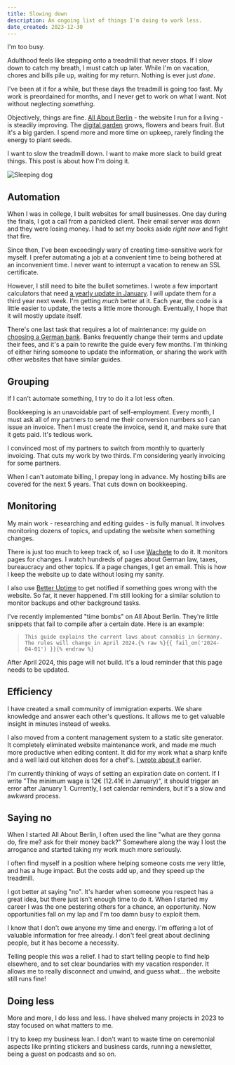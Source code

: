 ```yaml
---
title: Slowing down
description: An ongoing list of things I'm doing to work less.
date_created: 2023-12-30
---
```


I'm too busy.

Adulthood feels like stepping onto a treadmill that never stops. If I slow down to catch my breath, I must catch up later. While I'm on vacation, chores and bills pile up, waiting for my return. Nothing is ever just *done*.

I've been at it for a while, but these days the treadmill is going too fast. My work is preordained for months, and I never get to work on what I want. Not without neglecting *something*.

Objectively, things are fine. [All About Berlin](/projects/all-about-berlin) - the website I run for a living - is steadily improving. The [digital garden](/blog/digital-gardening) grows, flowers and bears fruit. But it's a big garden. I spend more and more time on upkeep, rarely finding the energy to plant seeds.

I want to slow the treadmill down. I want to make more slack to build great things. This post is about how I'm doing it.

![Sleeping dog](/images/illustrations/sleeping-dog.png)

## Automation

When I was in college, I built websites for small businesses. One day during the finals, I got a call from a panicked client. Their email server was down and they were losing money. I had to set my books aside *right now* and fight that fire.

Since then, I've been exceedingly wary of creating time-sensitive work for myself. I prefer automating a job at a convenient time to being bothered at an inconvenient time. I never want to interrupt a vacation to renew an SSL certificate.

However, I still need to bite the bullet sometimes. I wrote a few important calculators that need [a yearly update in January](/blog/new-in-2024). I will update them for a third year next week. I'm getting *much* better at it. Each year, the code is a little easier to update, the tests a little more thorough. Eventually, I hope that it will mostly update itself.

There's one last task that requires a lot of maintenance: my guide on [choosing a German bank](https://allaboutberlin.com/guides/first-bank-account-in-germany). Banks frequently change their terms and update their fees, and it's a pain to rewrite the guide every few months. I'm thinking of either hiring someone to update the information, or sharing the work with other websites that have similar guides.

## Grouping

If I can't automate something, I try to do it a lot less often.

Bookkeeping is an unavoidable part of self-employment. Every month, I must ask all of my partners to send me their conversion numbers so I can issue an invoice. Then I must create the invoice, send it, and make sure that it gets paid. It's tedious work.

I convinced most of my partners to switch from monthly to quarterly invoicing. That cuts my work by two thirds. I'm considering yearly invoicing for some partners.

When I can't automate billing, I prepay long in advance. My hosting bills are covered for the next 5 years. That cuts down on bookkeeping.

## Monitoring

My main work - researching and editing guides - is fully manual. It involves monitoring dozens of topics, and updating the website when something changes. 

There is just too much to keep track of, so I use [Wachete](https://www.wachete.com/) to do it. It monitors pages for changes. I watch hundreds of pages about German law, taxes, bureaucracy and other topics. If a page changes, I get an email. This is how I keep the website up to date without losing my sanity.

I also use [Better Uptime](https://betterstack.com/uptime) to get notified if something goes wrong with the website. So far, it never happened. I'm still looking for a similar solution to monitor backups and other background tasks.

I've recently implemented "time bombs" on All About Berlin. They're little snippets that fail to compile after a certain date. Here is an example:

> `This guide explains the current laws about cannabis in Germany. The rules will change in April 2024.{% raw %}{{ fail_on('2024-04-01') }}{% endraw %}`

After April 2024, this page will not build. It's a loud reminder that this page needs to be updated.

## Efficiency

I have created a small community of immigration experts. We share knowledge and answer each other's questions. It allows me to get valuable insight in minutes instead of weeks.

I also moved from a content management system to a static site generator. It completely eliminated website maintenance work, and made me much more productive when editing content. It did for my work what a sharp knife and a well laid out kitchen does for a chef's. [I wrote about it](/projects/ursus) earlier.

I'm currently thinking of ways of setting an expiration date on content. If I write "The minimum wage is 12€ (12.41€ in January)", it should trigger an error after January 1. Currently, I set calendar reminders, but it's a slow and awkward process.

## Saying no

When I started All About Berlin, I often used the line "what are they gonna do, fire me? ask for their money back?" Somewhere along the way I lost the arrogance and started taking my work much more seriously.

I often find myself in a position where helping someone costs me very little, and has a huge impact. But the costs add up, and they speed up the treadmill.

I got better at saying "no". It's harder when someone you respect has a great idea, but there just isn't enough time to do it. When I started my career I was the one pestering others for a chance, an opportunity. Now opportunities fall on my lap and I'm too damn busy to exploit them.

I know that I don't owe anyone my time and energy. I'm offering a lot of valuable information for free already. I don't feel great about declining people, but it has become a necessity.

Telling people this was a relief. I had to start telling people to find help elsewhere, and to set clear boundaries with my vacation responder. It allows me to really disconnect and unwind, and guess what... the website still runs fine!

## Doing less

More and more, I do less and less. I have shelved many projects in 2023 to stay focused on what matters to me.

I try to keep my business lean. I don't want to waste time on ceremonial aspects like printing stickers and business cards, running a newsletter, being a guest on podcasts and so on.
